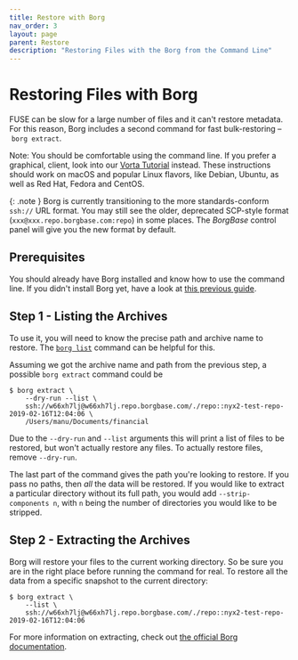 ```yaml
---
title: Restore with Borg
nav_order: 3
layout: page
parent: Restore
description: "Restoring Files with the Borg from the Command Line"
---
```


# Restoring Files with Borg

FUSE can be slow for a large number of files and it can't restore metadata. For this reason, Borg includes a second command for fast bulk-restoring – `borg extract`.

Note: You should be comfortable using the command line. If you prefer a graphical, client, look into our [Vorta Tutorial](/macos/how-to-backup-your-mac-using-the-vorta-backup-gui/) instead. These instructions should work on macOS and popular Linux flavors, like Debian, Ubuntu, as well as Red Hat, Fedora and CentOS.

{: .note }
Borg is currently transitioning to the more standards-conform `ssh://` URL format. You may still see the older, deprecated SCP-style format (`xxx@xxx.repo.borgbase.com:repo`) in some places. The *BorgBase* control panel will give you the new format by default.

## Prerequisites
You should already have Borg installed and know how to use the command line. If you didn't install Borg yet, have a look at [this previous guide](https://docs.borgbase.com/linux/setup-borg-command-line/).

## Step 1 - Listing the Archives

To use it, you will need to know the precise path and archive name to restore. The [`borg list`](https://borgbackup.readthedocs.io/en/stable/usage/list.html) command can be helpful for this.

Assuming we got the archive name and path from the previous step, a possible `borg extract` command could be

```
$ borg extract \
    --dry-run --list \
    ssh://w66xh7lj@w66xh7lj.repo.borgbase.com/./repo::nyx2-test-repo-2019-02-16T12:04:06 \
    /Users/manu/Documents/financial
```

Due to the `--dry-run` and `--list` arguments this will print a list of files to be restored, but won't actually restore any files. To actually restore files, remove `--dry-run`.

The last part of the command gives the path you're looking to restore. If you pass no paths, then *all* the data will be restored.  If you would like to extract a particular directory without its full path, you would add `--strip-components n`, with `n` being the number of directories you would like to be stripped.

## Step 2 - Extracting the Archives

Borg will restore your files to the current working directory. So be sure you are in the right place before running the command for real. To restore all the data from a specific snapshot to the current directory:

```
$ borg extract \
    --list \
    ssh://w66xh7lj@w66xh7lj.repo.borgbase.com/./repo::nyx2-test-repo-2019-02-16T12:04:06
```

For more information on extracting, check out [the official Borg documentation](https://borgbackup.readthedocs.io/en/stable/usage/extract.html).

